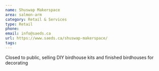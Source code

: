 ```yaml
---
name: Shuswap Makerspace
area: salmon-arm
category: Retail & Services
type: Retail
phone: 
email: info@saeds.ca
url: https://www.saeds.ca/shuswap-makerspace/
tags:
---
```


Closed to public, selling DIY birdhouse kits and finished birdhouses for decorating